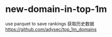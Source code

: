 # new-domain-in-top-1m

use parquet to save rankings
获取历史数据
https://github.com/adysec/top_1m_domains